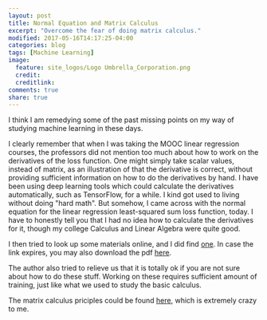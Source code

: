 ```yaml
---
layout: post
title: Normal Equation and Matrix Calculus
excerpt: "Overcome the fear of doing matrix calculus."
modified: 2017-05-16T14:17:25-04:00
categories: blog
tags: [Machine Learning]
image:
  feature: site_logos/Logo Umbrella_Corporation.png
  credit: 
  creditlink: 
comments: true
share: true
---
```


I think I am remedying some of the past missing points on my way of studying machine learning in these days.

I clearly remember that when I was taking the MOOC linear regression courses, the professors did not mention too much about how to work on the derivatives of the loss function. One might simply take scalar values, instead of matrix, as an illustration of that the derivative is correct, without providing sufficient information on how to do the derivatives by hand. I have been using deep learning tools which could calculate the derivatives automatically, such as TensorFlow, for a while. I kind got used to living without doing "hard math". But somehow, I came across with the normal equation for the linear regression least-squared sum loss function, today. I have to honestly tell you that I had no idea how to calculate the derivatives for it, though my college Calculus and Linear Algebra were quite good.

I then tried to look up some materials online, and I did find [one](http://eli.thegreenplace.net/2015/the-normal-equation-and-matrix-calculus/#id4). In case the link expires, you may also download the pdf [here](/downloads/blog/2017-05-16-Normal-Equation-Matrix-Calculus/Normal_Equation_Matrix_Calculus.pdf).

The author also tried to relieve us that it is totally ok if you are not sure about how to do these stuff. Working on these requires sufficient amount of training, just like what we used to study the basic calculus. 

The matrix calculus priciples could be found [here](https://en.wikipedia.org/wiki/Matrix_calculus), which is extremely crazy to me.

